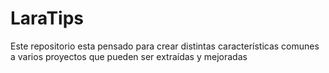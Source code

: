 # LaraTips
Este repositorio esta pensado para crear distintas características comunes a varios proyectos que pueden ser extraídas y mejoradas

